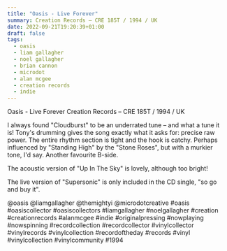 ```yaml
---
title: "Oasis - Live Forever"
summary: Creation Records – CRE 185T / 1994 / UK
date: 2022-09-21T19:20:39+01:00
draft: false
tags:
  - oasis
  - liam gallagher
  - noel gallagher
  - brian cannon
  - microdot
  - alan mcgee
  - creation records
  - indie
---
```

Oasis - Live Forever
Creation Records – CRE 185T / 1994 / UK

I always found "Cloudburst" to be an underrated tune – and what a tune it is! Tony's drumming gives the song exactly what it asks for: precise raw power. The entire rhythm section is tight and the hook is catchy. Perhaps influenced by "Standing High" by the "Stone Roses", but with a murkier tone, I'd say. Another favourite B-side.

The acoustic version of "Up In The Sky" is lovely, although too bright!

The live version of "Supersonic" is only included in the CD single, "so go and buy it".

@oasis @liamgallagher @themightyi @microdotcreative #oasis #oasiscollector #oasiscollectors #liamgallagher #noelgallagher #creation #creationrecords #alanmcgee #indie #originalpressing #nowplaying #nowspinning #recordcollection #recordcollector #vinylcollector #vinylrecords #vinylcollection #recordoftheday #records #vinyl #vinylcollection #vinylcommunity #1994